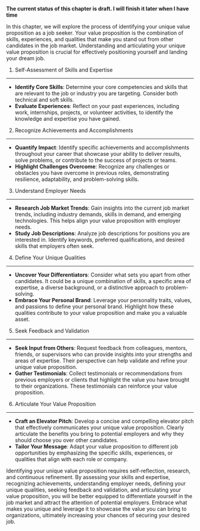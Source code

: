 **The current status of this chapter is draft. I will finish it later when I have time**

In this chapter, we will explore the process of identifying your unique value proposition as a job seeker. Your value proposition is the combination of skills, experiences, and qualities that make you stand out from other candidates in the job market. Understanding and articulating your unique value proposition is crucial for effectively positioning yourself and landing your dream job.

1. Self-Assessment of Skills and Expertise
------------------------------------------

* **Identify Core Skills**: Determine your core competencies and skills that are relevant to the job or industry you are targeting. Consider both technical and soft skills.
* **Evaluate Experiences**: Reflect on your past experiences, including work, internships, projects, or volunteer activities, to identify the knowledge and expertise you have gained.

2. Recognize Achievements and Accomplishments
---------------------------------------------

* **Quantify Impact**: Identify specific achievements and accomplishments throughout your career that showcase your ability to deliver results, solve problems, or contribute to the success of projects or teams.
* **Highlight Challenges Overcome**: Recognize any challenges or obstacles you have overcome in previous roles, demonstrating resilience, adaptability, and problem-solving skills.

3. Understand Employer Needs
----------------------------

* **Research Job Market Trends**: Gain insights into the current job market trends, including industry demands, skills in demand, and emerging technologies. This helps align your value proposition with employer needs.
* **Study Job Descriptions**: Analyze job descriptions for positions you are interested in. Identify keywords, preferred qualifications, and desired skills that employers often seek.

4. Define Your Unique Qualities
-------------------------------

* **Uncover Your Differentiators**: Consider what sets you apart from other candidates. It could be a unique combination of skills, a specific area of expertise, a diverse background, or a distinctive approach to problem-solving.
* **Embrace Your Personal Brand**: Leverage your personality traits, values, and passions to define your personal brand. Highlight how these qualities contribute to your value proposition and make you a valuable asset.

5. Seek Feedback and Validation
-------------------------------

* **Seek Input from Others**: Request feedback from colleagues, mentors, friends, or supervisors who can provide insights into your strengths and areas of expertise. Their perspective can help validate and refine your unique value proposition.
* **Gather Testimonials**: Collect testimonials or recommendations from previous employers or clients that highlight the value you have brought to their organizations. These testimonials can reinforce your value proposition.

6. Articulate Your Value Proposition
------------------------------------

* **Craft an Elevator Pitch**: Develop a concise and compelling elevator pitch that effectively communicates your unique value proposition. Clearly articulate the benefits you bring to potential employers and why they should choose you over other candidates.
* **Tailor Your Message**: Adapt your value proposition to different job opportunities by emphasizing the specific skills, experiences, or qualities that align with each role or company.

Identifying your unique value proposition requires self-reflection, research, and continuous refinement. By assessing your skills and expertise, recognizing achievements, understanding employer needs, defining your unique qualities, seeking feedback and validation, and articulating your value proposition, you will be better equipped to differentiate yourself in the job market and attract the attention of potential employers. Embrace what makes you unique and leverage it to showcase the value you can bring to organizations, ultimately increasing your chances of securing your desired job.
